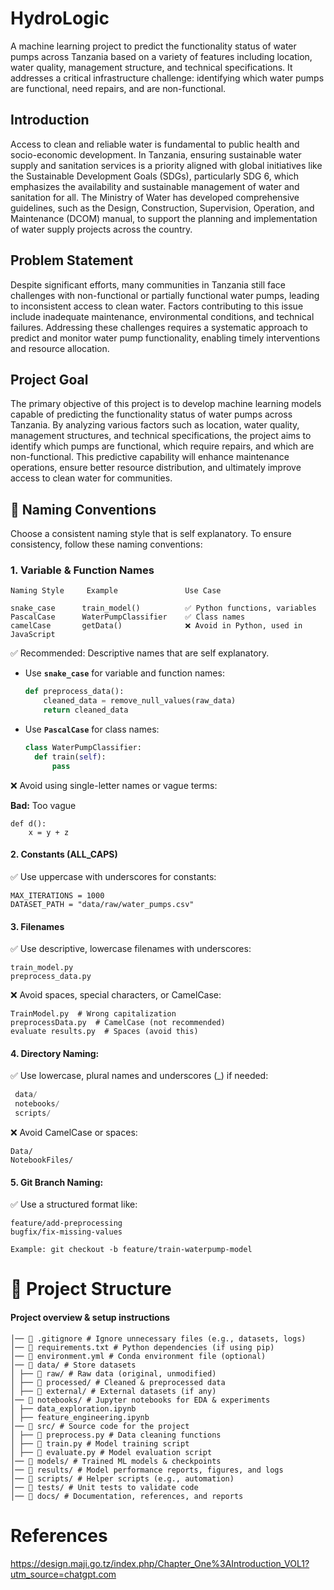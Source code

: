 # HydroLogic
A machine learning project to predict the functionality status of water pumps across Tanzania based on a variety of features including location, water quality, management structure, and technical specifications. It addresses a critical infrastructure challenge: identifying which water pumps are functional, need repairs, and are non-functional.

## Introduction
Access to clean and reliable water is fundamental to public health and socio-economic development. In Tanzania, ensuring sustainable water supply and sanitation services is a priority aligned with global initiatives like the Sustainable Development Goals (SDGs), particularly SDG 6, which emphasizes the availability and sustainable management of water and sanitation for all. The Ministry of Water has developed comprehensive guidelines, such as the Design, Construction, Supervision, Operation, and Maintenance (DCOM) manual, to support the planning and implementation of water supply projects across the country. 

## Problem Statement
Despite significant efforts, many communities in Tanzania still face challenges with non-functional or partially functional water pumps, leading to inconsistent access to clean water. Factors contributing to this issue include inadequate maintenance, environmental conditions, and technical failures. Addressing these challenges requires a systematic approach to predict and monitor water pump functionality, enabling timely interventions and resource allocation.

## Project Goal
The primary objective of this project is to develop machine learning models capable of predicting the functionality status of water pumps across Tanzania. By analyzing various factors such as location, water quality, management structures, and technical specifications, the project aims to identify which pumps are functional, which require repairs, and which are non-functional. This predictive capability will enhance maintenance operations, ensure better resource distribution, and ultimately improve access to clean water for communities.


## 📌 Naming Conventions  

Choose a consistent naming style that is self explanatory.
To ensure consistency, follow these naming conventions:  

### 1. **Variable & Function Names**  

```
Naming Style     Example               Use Case

snake_case      train_model()          ✅ Python functions, variables
PascalCase      WaterPumpClassifier    ✅ Class names
camelCase       getData()              ❌ Avoid in Python, used in JavaScript
```
✅ Recommended: Descriptive names that are self explanatory.

- Use **`snake_case`** for variable and function names:  
  ```python
  def preprocess_data():
      cleaned_data = remove_null_values(raw_data)
      return cleaned_data

- Use **`PascalCase`** for class names:
  ```python
  class WaterPumpClassifier:
    def train(self):
        pass
  ```
   
❌ Avoid using single-letter names or vague terms:

__Bad:__ Too vague
```
def d(): 
    x = y + z
```
#### 2. Constants (ALL_CAPS)
✅ Use uppercase with underscores for constants:
```
MAX_ITERATIONS = 1000
DATASET_PATH = "data/raw/water_pumps.csv"
```

#### 3. Filenames
✅ Use descriptive, lowercase filenames with underscores:
```
train_model.py
preprocess_data.py
```

❌ Avoid spaces, special characters, or CamelCase:
```
TrainModel.py  # Wrong capitalization  
preprocessData.py  # CamelCase (not recommended)  
evaluate results.py  # Spaces (avoid this) 
```

#### 4. Directory Naming:
✅ Use lowercase, plural names and underscores (_) if needed:
 ```python
  data/
  notebooks/
  scripts/
```

❌ Avoid CamelCase or spaces:
```
Data/    
NotebookFiles/  
```

#### 5. Git Branch Naming:

✅ Use a structured format like:
 ```
 feature/add-preprocessing
 bugfix/fix-missing-values

 Example: git checkout -b feature/train-waterpump-model
 ```

# 📁 Project Structure  

#### Project overview & setup instructions
```
│── 📜 .gitignore # Ignore unnecessary files (e.g., datasets, logs)
│── 📜 requirements.txt # Python dependencies (if using pip)
│── 📜 environment.yml # Conda environment file (optional)
│── 📂 data/ # Store datasets
│ ├── 📂 raw/ # Raw data (original, unmodified)
│ ├── 📂 processed/ # Cleaned & preprocessed data
│ ├── 📂 external/ # External datasets (if any)
│── 📂 notebooks/ # Jupyter notebooks for EDA & experiments
│ ├── data_exploration.ipynb
│ ├── feature_engineering.ipynb
│── 📂 src/ # Source code for the project
│ ├── 📜 preprocess.py # Data cleaning functions
│ ├── 📜 train.py # Model training script
│ ├── 📜 evaluate.py # Model evaluation script
│── 📂 models/ # Trained ML models & checkpoints
│── 📂 results/ # Model performance reports, figures, and logs
│── 📂 scripts/ # Helper scripts (e.g., automation)
│── 📂 tests/ # Unit tests to validate code
│── 📂 docs/ # Documentation, references, and reports
```

# References
https://design.maji.go.tz/index.php/Chapter_One%3AIntroduction_VOL1?utm_source=chatgpt.com
